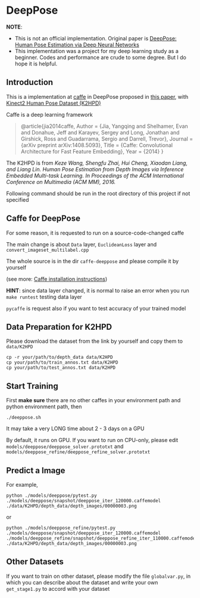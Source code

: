 # DeepPose

**NOTE**:

 - This is not an official implementation. Original paper is [DeepPose: Human Pose Estimation via Deep Neural Networks](http://arxiv.org/abs/1312.4659)
 - This implementation was a project for my deep learning study as a beginner. Codes and performance are crude to some degree. But I do hope it is helpful.

## Introduction 

This is a implementation at [caffe](http://caffe.berkeleyvision.org/) in DeepPose proposed in [this paper](http://arxiv.org/abs/1312.4659), with [Kinect2 Human Pose Dataset (K2HPD)](http://www.sysu-hcp.net/kinect2-human-pose-dataset-k2hpd/)

Caffe is a deep learning framework

>@article{jia2014caffe,
  Author = {Jia, Yangqing and Shelhamer, Evan and Donahue, Jeff and Karayev, Sergey and Long, Jonathan and Girshick, Ross and Guadarrama, Sergio and Darrell, Trevor},
  Journal = {arXiv preprint arXiv:1408.5093},
  Title = {Caffe: Convolutional Architecture for Fast Feature Embedding},
  Year = {2014}
} 

The K2HPD is from *Keze Wang, Shengfu Zhai, Hui Cheng, Xiaodan Liang, and Liang Lin. Human Pose Estimation from Depth Images via Inference Embedded Multi-task Learning. In Proceedings of the ACM International Conference on Multimedia (ACM MM), 2016.*

Following command should be run in the root directory of this project if not specified

## Caffe for DeepPose

For some reason, it is requested to run on a source-code-changed caffe

The main change is about `Data` layer, `EuclideanLoss` layer and `convert_imageset_multilabel.cpp`

The whole source is in the dir `caffe-deeppose` and please compile it by yourself

(see more: [Caffe installation instructions](http://caffe.berkeleyvision.org/installation.html))

**HINT**: since data layer changed, it is normal to raise an error when you run `make runtest` testing data layer

`pycaffe` is request also if you want to test accuracy of your trained model

## Data Preparation for K2HPD

Please download the dataset from the link by yourself and copy them to `data/K2HPD`

```
cp -r your/path/to/depth_data data/K2HPD
cp your/path/to/train_annos.txt data/K2HPD
cp your/path/to/test_annos.txt data/K2HPD
```

## Start Training 

First **make sure** there are no other caffes in your environment path and python environment path, then

```
./deeppose.sh
```

It may take a very LONG time about 2 - 3 days on a GPU

By default, it runs on GPU. If you want to run on CPU-only, please edit `models/deeppose/deeppose_solver.prototxt` and `models/deeppose_refine/deeppose_refine_solver.prototxt` 

## Predict a Image 

For example,

```
python ./models/deeppose/pytest.py ./models/deeppose/snapshot/deeppose_iter_120000.caffemodel ./data/K2HPD/depth_data/depth_images/00000003.png
```

or

```
python ./models/deeppose_refine/pytest.py ./models/deeppose/snapshot/deeppose_iter_120000.caffemodel ./models/deeppose_refine/snapshot/deeppose_refine_iter_110000.caffemodel ./data/K2HPD/depth_data/depth_images/00000003.png
```

## Other Datasets

If you want to train on other dataset, please modify the file `globalvar.py`, in which you can describe about the dataset and write your own `get_stage1.py` to accord with your dataset